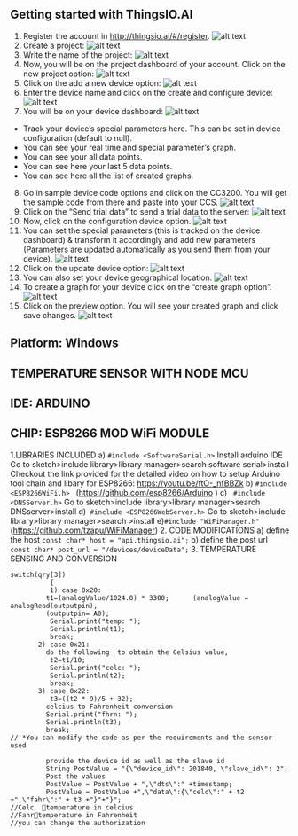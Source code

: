 ## Getting started with ThingsIO.AI

1. Register the account in http://thingsio.ai/#/register.
![alt text](https://s3.ap-south-1.amazonaws.com/thingsio-tuts/tutorial_html_m1f8581dd.png "Register the account")
2. Create a project:
![alt text](https://s3.ap-south-1.amazonaws.com/thingsio-tuts/tutorial_html_m4d897fd5.png "Create a project")
3. Write the name of the project:
![alt text](https://s3.ap-south-1.amazonaws.com/thingsio-tuts/tutorial_html_m33ab5c79.png "Write the name of the project")
4. Now, you will be on the project dashboard of your account. Click on the new project option:
![alt text](https://s3.ap-south-1.amazonaws.com/thingsio-tuts/tutorial_html_15ba7b54.png "Project Dashboard")
5. Click on the add a new device option:
![alt text](https://s3.ap-south-1.amazonaws.com/thingsio-tuts/tutorial_html_15ba7b54.png "New Device")
6. Enter the device name and click on the create and configure device:
![alt text](https://s3.ap-south-1.amazonaws.com/thingsio-tuts/tutorial_html_7c55cf30.png "Device Name")
7. You will be on your device dashboard:
![alt text](https://s3.ap-south-1.amazonaws.com/thingsio-tuts/tutorial_html_m78b16072.png "device dashboard")

* Track your device’s special parameters here. This can be set in device configuration (default to null).
* You can see your real time and special parameter’s graph.
* You can see your all data points.
* You can see here your last 5 data points.
* You can see here all the list of created graphs.

8. Go in sample device code options and click on the CC3200. You will get the sample code from there and paste into your CCS.
![alt text](https://s3.ap-south-1.amazonaws.com/thingsio-tuts/tutorial_html_67e2f411.png "device dashboard")
9. Click on the “Send trial data” to send a trial data to the server:
![alt text](https://s3.ap-south-1.amazonaws.com/thingsio-tuts/tutorial_html_m3b9bdbc7.png "Send trial data")
10. Now, click on the configuration device option.
![alt text](https://s3.ap-south-1.amazonaws.com/thingsio-tuts/tutorial_html_41da8116.png "configuration device")
11. You can set the special parameters (this is tracked on the device dashboard) & transform it accordingly and add new parameters (Parameters are updated automatically as you send them from your device).
![alt text](https://s3.ap-south-1.amazonaws.com/thingsio-tuts/tutorial_html_2a97afea.png "special parameters")
12. Click on the update device option:
![alt text](https://s3.ap-south-1.amazonaws.com/thingsio-tuts/tutorial_html_m59124fa6.png "update device option")
13. You can also set your device geographical location.
![alt text](https://s3.ap-south-1.amazonaws.com/thingsio-tuts/tutorial_html_6b115ebe.png "device geographical location")
14. To create a graph for your device click on the “create graph option”.
![alt text](https://s3.ap-south-1.amazonaws.com/thingsio-tuts/tutorial_html_2902f544.png "create graph option")
15. Click on the preview option. You will see your created graph and click save changes.
![alt text](https://s3.ap-south-1.amazonaws.com/thingsio-tuts/tutorial_html_m2c1996f2.png "graph") 
 

## Platform: Windows
## TEMPERATURE SENSOR WITH NODE MCU
## IDE: ARDUINO
## CHIP: ESP8266 MOD WiFi  MODULE
1.LIBRARIES INCLUDED
a)  ```#include <SoftwareSerial.h>```
Install arduino IDE 
Go to sketch>include library>library manager>search software serial>install
Checkout the  link provided for the detailed video on how to setup Arduino tool chain and libary for ESP8266:  https://youtu.be/ftO-_nfBBZk
b) ```#include <ESP8266WiFi.h> ```
(https://github.com/esp8266/Arduino  )
c) ``` #include <DNSServer.h>```
Go to sketch>include library>library manager>search DNSserver>install
d)``` #include <ESP8266WebServer.h>```
Go to sketch>include library>library manager>search >install
e)``` #include "WiFiManager.h"   ``` 
(https://github.com/tzapu/WiFiManager)
      2. CODE MODIFICATIONS
a) define the host 
       		    ```const char* host = "api.thingsio.ai";```
b) define the post url
       	```	    const char* post_url = "/devices/deviceData";```
       3. TEMPERATURE SENSING AND CONVERSION
    
``` 
switch(qry[3])
          {
          1) case 0x20:
         t1=(analogValue/1024.0) * 3300;      (analogValue = analogRead(outputpin),
         (outputpin= A0);
          Serial.print("temp: ");
          Serial.println(t1);
          break;  
       2) case 0x21:
         do the following  to obtain the Celsius value,
          t2=t1/10; 
          Serial.print("celc: ");
          Serial.println(t2);
          break;   
       3) case 0x22:
          t3=((t2 * 9)/5 + 32);
         celcius to Fahrenheit conversion
         Serial.print("fhrn: ");
         Serial.println(t3);
         break;
// *You can modify the code as per the requirements and the sensor used

         provide the device id as well as the slave id
         String PostValue = "{\"device_id\": 201840, \"slave_id\": 2";
         Post the values 
         PostValue = PostValue + ",\"dts\":" +timestamp;
         PostValue = PostValue +",\"data\":{\"celc\":" + t2 +",\"fahr\":" + t3 +"}"+"}";
//Celc  temperature in celcius
//Fahrtemperature in Fahrenheit
//you can change the authorization
```


 